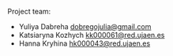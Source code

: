 Project team:
- Yuliya Dabreha dobregojulia@gmail.com
- Katsiaryna Kozhych kk000061@red.ujaen.es
- Hanna Kryhina hk000043@red.ujaen.es